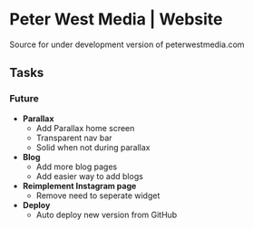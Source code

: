 # Peter West Media | Website
Source for under development version of peterwestmedia.com

## Tasks 

### Future

* **Parallax**
  * Add Parallax home screen
  * Transparent nav bar 
  * Solid when not during parallax
* **Blog**
  * Add more blog pages
  * Add easier way to add blogs
* **Reimplement Instagram page**
  * Remove need to seperate widget
* **Deploy**
  * Auto deploy new version from GitHub

